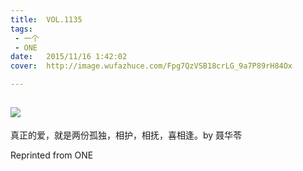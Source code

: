 ```yaml
---
title:	VOL.1135
tags:
 - 一个
 - ONE
date:	2015/11/16 1:42:02
cover:	http://image.wufazhuce.com/Fpg7QzVSB18crLG_9a7P89rH84Ox

---
```

![](http://image.wufazhuce.com/Fpg7QzVSB18crLG_9a7P89rH84Ox)
---

真正的爱，就是两份孤独，相护，相抚，喜相逢。by 聂华苓
 
Reprinted from ONE
